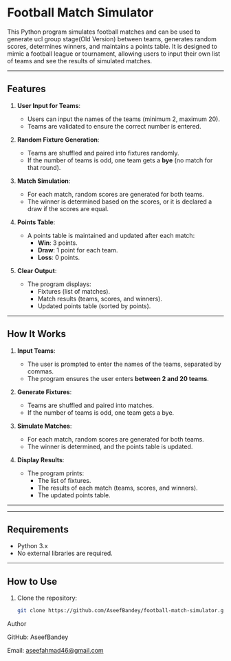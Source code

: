 # Football Match Simulator

This Python program simulates football matches and can be used to generate ucl group stage(Old Version) between teams, generates random scores, determines winners, and maintains a points table. It is designed to mimic a football league or tournament, allowing users to input their own list of teams and see the results of simulated matches.

---

## Features

1. **User Input for Teams**:
   - Users can input the names of the teams (minimum 2, maximum 20).
   - Teams are validated to ensure the correct number is entered.

2. **Random Fixture Generation**:
   - Teams are shuffled and paired into fixtures randomly.
   - If the number of teams is odd, one team gets a **bye** (no match for that round).

3. **Match Simulation**:
   - For each match, random scores are generated for both teams.
   - The winner is determined based on the scores, or it is declared a draw if the scores are equal.

4. **Points Table**:
   - A points table is maintained and updated after each match:
     - **Win**: 3 points.
     - **Draw**: 1 point for each team.
     - **Loss**: 0 points.

5. **Clear Output**:
   - The program displays:
     - Fixtures (list of matches).
     - Match results (teams, scores, and winners).
     - Updated points table (sorted by points).

---

## How It Works

1. **Input Teams**:
   - The user is prompted to enter the names of the teams, separated by commas.
   - The program ensures the user enters **between 2 and 20 teams**.

2. **Generate Fixtures**:
   - Teams are shuffled and paired into matches.
   - If the number of teams is odd, one team gets a bye.

3. **Simulate Matches**:
   - For each match, random scores are generated for both teams.
   - The winner is determined, and the points table is updated.

4. **Display Results**:
   - The program prints:
     - The list of fixtures.
     - The results of each match (teams, scores, and winners).
     - The updated points table.

---


---

## Requirements

- Python 3.x
- No external libraries are required.

---

## How to Use

1. Clone the repository:
   ```bash
   git clone https://github.com/AseefBandey/football-match-simulator.git

Author

GitHub: AseefBandey

Email: aseefahmad46@gmail.com
